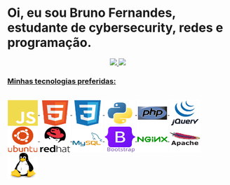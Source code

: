 # Oi, eu sou Bruno Fernandes, estudante de cybersecurity, redes e programação.

<div align="center">
  <a href="https://github.com/brunofrs">
  <img height="180em" src="https://github-readme-stats.vercel.app/api?username=brunofrs&show_icons=true&theme=gotham&include_all_commits=true&count_private=true"/>
  <img height="180em" src="https://github-readme-stats.vercel.app/api/top-langs/?username=brunofrs&layout=compact&langs_count=7&theme=gotham"/>
</div>
  

 <h3>Minhas tecnologias preferidas:</h3>
<div style="display: inline_block"><br>
  <img align="center" alt="Js" height="60" width="70" src="https://raw.githubusercontent.com/devicons/devicon/master/icons/javascript/javascript-plain.svg">
  <img align="center" alt="HTML" height="60" width="70" src="https://raw.githubusercontent.com/devicons/devicon/master/icons/html5/html5-original.svg">
  <img align="center" alt="CSS" height="60" width="70" src="https://raw.githubusercontent.com/devicons/devicon/master/icons/css3/css3-original.svg">
  <img align="center" alt="Python" height="60" width="70" src="https://raw.githubusercontent.com/devicons/devicon/master/icons/python/python-original.svg">
  <img align="center" alt="PHP" height="60" width="70" src="https://raw.githubusercontent.com/devicons/devicon/master/icons/php/php-original.svg">
  <img align="center" alt="jquery" height="60" width="70" src="https://raw.githubusercontent.com/devicons/devicon/master/icons/jquery/jquery-original-wordmark.svg">
  <img align="center" alt="ubuntu" height="60" width="70" src="https://raw.githubusercontent.com/devicons/devicon/master/icons/ubuntu/ubuntu-plain-wordmark.svg">
  <img align="center" alt="redhat" height="60" width="70" src="https://raw.githubusercontent.com/devicons/devicon/master/icons/redhat/redhat-original-wordmark.svg">
  <img align="center" alt="Mysql" height="60" width="70" src="https://raw.githubusercontent.com/devicons/devicon/master/icons/mysql/mysql-original-wordmark.svg">
  <img align="center" alt="Bootstrap" height="60" width="70" src="https://raw.githubusercontent.com/devicons/devicon/master/icons/bootstrap/bootstrap-original-wordmark.svg">
  <img align="center" alt="nginx" height="60" width="70" src="https://raw.githubusercontent.com/devicons/devicon/master/icons/nginx/nginx-original.svg">
  <img align="center" alt="Apache" height="60" width="70" src="https://raw.githubusercontent.com/devicons/devicon/master/icons/apache/apache-original-wordmark.svg">
  <img align="center" alt="Apache" height="60" width="70" src="https://raw.githubusercontent.com/devicons/devicon/master/icons/linux/linux-original.svg">
</div>

  
